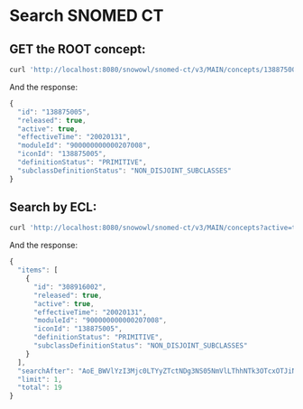 # Search SNOMED CT

## GET the ROOT concept:

```bash
curl 'http://localhost:8080/snowowl/snomed-ct/v3/MAIN/concepts/138875005'
```

And the response:

```javascript
{
  "id": "138875005",
  "released": true,
  "active": true,
  "effectiveTime": "20020131",
  "moduleId": "900000000000207008",
  "iconId": "138875005",
  "definitionStatus": "PRIMITIVE",
  "subclassDefinitionStatus": "NON_DISJOINT_SUBCLASSES"
}
```

## Search by ECL:

```bash
curl 'http://localhost:8080/snowowl/snomed-ct/v3/MAIN/concepts?active=true&ecl=%3C&#33;138875005&limit=1'
```

And the response:

```javascript
{
  "items": [
    {
      "id": "308916002",
      "released": true,
      "active": true,
      "effectiveTime": "20020131",
      "moduleId": "900000000000207008",
      "iconId": "138875005",
      "definitionStatus": "PRIMITIVE",
      "subclassDefinitionStatus": "NON_DISJOINT_SUBCLASSES"
    }
  ],
  "searchAfter": "AoE_BWVlYzI3Mjc0LTYyZTctNDg3NS05NmVlLThhNTk3OTcxOTJiNw==",
  "limit": 1,
  "total": 19
}
```

